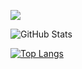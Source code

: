 ![](https://github-profile-summary-cards.vercel.app/api/cards/profile-details?username=Iris-Fla&theme=vue)
 
![GitHub Stats](https://github-readme-stats.vercel.app/api?username=Iris-Fla&show_icons=true&count_private=true&theme=synthwave)
 
[![Top Langs](https://github-readme-stats.vercel.app/api/top-langs/?username=Iris-Fla&layout=compact&langs_count=6)](https://github.com/anuraghazra/github-readme-stats)

